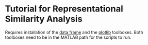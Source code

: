 # Tutorial for Representational Similarity Analysis
Requires installation of the [data frame](https://github.com/jdiedrichsen/dataframe) and the [plotlib](https://github.com/jdiedrichsen/dataframe) toolboxes. Both toolboxes need to be in the MATLAB path for the scripts to run.